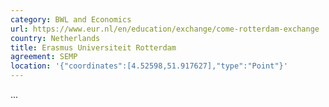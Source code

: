 ```yaml
---
category: BWL and Economics
url: https://www.eur.nl/en/education/exchange/come-rotterdam-exchange
country: Netherlands
title: Erasmus Universiteit Rotterdam
agreement: SEMP
location: '{"coordinates":[4.52598,51.917627],"type":"Point"}'
---
```

...